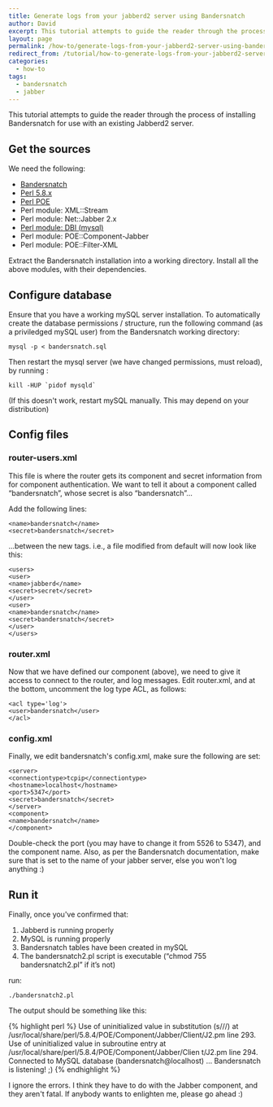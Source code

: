 ```yaml
---
title: Generate logs from your jabberd2 server using Bandersnatch
author: David
excerpt: This tutorial attempts to guide the reader through the process of installing Bandersnatch for use with an existing Jabberd2 server.
layout: page
permalink: /how-to/generate-logs-from-your-jabberd2-server-using-bandersnatch/
redirect_from: /tutorial/how-to-generate-logs-from-your-jabberd2-server-using-bandersnatch/
categories:
  - how-to
tags:
  - bandersnatch
  - jabber
---
```

This tutorial attempts to guide the reader through the process of installing Bandersnatch for use with an existing Jabberd2 server.<!--more-->

## Get the sources

We need the following:  
* [Bandersnatch][1]  
* [Perl 5.8.x][2]
* [Perl POE][3]
* Perl module: XML::Stream  
* Perl module: Net::Jabber 2.x  
* [Perl module: DBI (mysql)][4]  
* Perl module: POE::Component-Jabber  
* Perl module: POE::Filter-XML

Extract the Bandersnatch installation into a working directory. Install all the above modules, with their dependencies.

## Configure database

Ensure that you have a working mySQL server installation. To automatically create the database permissions / structure, run the following command (as a priviledged mySQL user) from the Bandersnatch working directory:

    mysql -p < bandersnatch.sql

Then restart the mysql server (we have changed permissions, must reload), by running :

    kill -HUP `pidof mysqld`

(If this doesn't work, restart mySQL manually. This may depend on your distribution)

## Config files

### router-users.xml

This file is where the router gets its component and secret information from for component authentication. We want to tell it about a component called &#8220;bandersnatch&#8221;, whose secret is also &#8220;bandersnatch&#8221;&#8230;

Add the following lines:

    <name>bandersnatch</name>
    <secret>bandersnatch</secret>

...between the new tags. i.e., a file modified from default will now look like this:

    <users>
    <user>
    <name>jabberd</name>
    <secret>secret</secret>
    </user>
    <user>
    <name>bandersnatch</name>
    <secret>bandersnatch</secret>
    </user>
    </users>

### router.xml

Now that we have defined our component (above), we need to give it access to connect to the router, and log messages. Edit router.xml, and at the bottom, uncomment the log type ACL, as follows:

    <acl type='log'>
    <user>bandersnatch</user>
    </acl>

### config.xml

Finally, we edit bandersnatch's config.xml, make sure the following are set:

    <server>
    <connectiontype>tcpip</connectiontype>
    <hostname>localhost</hostname>
    <port>5347</port>
    <secret>bandersnatch</secret>
    </server>
    <component>
    <name>bandersnatch</name>
    </component>

Double-check the port (you may have to change it from 5526 to 5347), and the component name. Also, as per the Bandersnatch documentation, make sure that is set to the name of your jabber server, else you won't log anything :)

## Run it

Finally, once you've confirmed that:

1. Jabberd is running properly
2. MySQL is running properly
3. Bandersnatch tables have been created in mySQL
4. The bandersnatch2.pl script is executable (“chmod 755 bandersnatch2.pl” if it’s not)

run:

    ./bandersnatch2.pl

The output should be something like this:

{% highlight perl %}
Use of uninitialized value in substitution (s///) at /usr/local/share/perl/5.8.4/POE/Component/Jabber/Client/J2.pm line 293.
Use of uninitialized value in subroutine entry at /usr/local/share/perl/5.8.4/POE/Component/Jabber/Clien t/J2.pm line 294.  
Connected to MySQL database (bandersnatch@localhost) ... Bandersnatch is listening! ;)
{% endhighlight %}

I ignore the errors. I think they have to do with the Jabber component, and they aren't fatal. If anybody wants to enlighten me, please go ahead :)

 [1]: https://github.com/funkypenguin/bandersnatch
 [2]: http://www.cpan.org/
 [3]: http://poe.perl.org/
 [4]: http://search.cpan.org/%7Etimb
